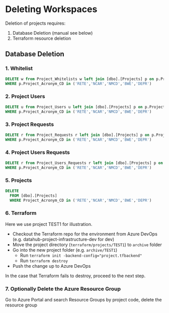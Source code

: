 # Deleting Workspaces

Deletion of projects requires:
1. Database Deletion (manual see below)
1. Terraform resource deletion

## Database Deletion 

### 1. Whitelist 

```sql
DELETE w from Project_Whitelists w left join [dbo].[Projects] p on p.Project_ID = w.ProjectId
WHERE p.Project_Acronym_CD in ('RETE','NCAR','NMCD','BWE','DEPR')
```

### 2. Project Users

```sql
DELETE u from Project_Users u left join [dbo].[Projects] p on p.Project_ID = u.Project_Id
WHERE p.Project_Acronym_CD in ('RETE','NCAR','NMCD','BWE','DEPR')
```

### 3. Project Requests

```sql
DELETE r from Project_Requests r left join [dbo].[Projects] p on p.Project_ID = r.Project_Id
WHERE p.Project_Acronym_CD in ('RETE','NCAR','NMCD','BWE','DEPR')
```
### 4. Project Users Requests

```sql
DELETE r from Project_Users_Requests r left join [dbo].[Projects] p on p.Project_ID = r.Project_Id
WHERE p.Project_Acronym_CD in ('RETE','NCAR','NMCD','BWE','DEPR')
```

### 5. Projects

```sql
DELETE
  FROM [dbo].[Projects]
  WHERE Project_Acronym_CD in ('RETE','NCAR','NMCD','BWE','DEPR')
```  
### 6. Terraform
Here we use project TEST1 for illustration.

- Checkout the Terraform repo for the environment from Azure DevOps (e.g. datahub-project-infrastructure-dev for dev)
- Move the project directory (`terraform/projects/TEST1`) to `archive` folder
- Go into the new project folder (e.g. `archive/TEST1`)
  - Run `terraform init -backend-config="project.tfbackend"`
  - Run `terraform destroy` 
- Push the change up to Azure DevOps

 In the case that Terraform fails to destroy, proceed to the next step.
 
 ### 7. Optionally Delete the Azure Resource Group
 Go to Azure Portal and search Resource Groups by project code, delete the resource group
